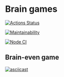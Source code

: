 # Brain games

[![Actions Status](https://github.com/Matheria/frontend-project-lvl1/workflows/hexlet-check/badge.svg)](https://github.com/Matheria/frontend-project-lvl1/actions)

[![Maintainability](https://api.codeclimate.com/v1/badges/a99a88d28ad37a79dbf6/maintainability)](https://codeclimate.com/github/codeclimate/codeclimate/maintainability)

[![Node CI](https://github.com/Matheria/frontend-project-lvl1/actions/workflows/node.yml/badge.svg)](https://github.com/Matheria/frontend-project-lvl1/actions)

## Brain-even game

[![asciicast](https://asciinema.org/a/sIHwXMNUOjQUKCR8P58XDW3VP.svg)](https://asciinema.org/a/sIHwXMNUOjQUKCR8P58XDW3VP)
